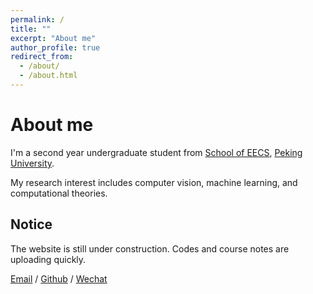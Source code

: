 ```yaml
---
permalink: /
title: ""
excerpt: "About me"
author_profile: true
redirect_from: 
  - /about/
  - /about.html
---
```

# About me
I'm a second year undergraduate student from [School of EECS](https://eecs.pku.edu.cn/), [Peking University](https://www.pku.edu.cn/). 

My research interest includes computer vision, machine learning, and computational theories.

<!--I am very fortunate to be advised by [Prof. XXX](https://www.XXX.com/) of XXX Lab from [School of Computer Science](https://cs.pku.edu.cn/), Peking University. I was advised by [Prof. XX](https://XXX.pku.edu.cn/) from [School of Computer Science](https://cs.pku.edu.cn/), Peking University.-->

<!--You can find my CV here: [Curriculum Vitae](../assets/Curriculum_Vitae.pdf).-->


## Notice
The website is still under construction. Codes and course notes are uploading quickly.

<!--<h2>Pageviews</h2>

<script type='text/javascript' id='mapmyvisitors' src='https://mapmyvisitors.com/map.js?cl=ffffff&w=a&t=tt&d=TotgUc16tGNawSb8uG8ApnWC8tMLjeLuiR0R0d9Wb8w'></script>
<h2>Contact me</h2>-->


[Email](mailto:2400012436@stu.pku.edu.cn) / [Github](https://github.com/GongHening) / [Wechat](../images/wechat.png) 